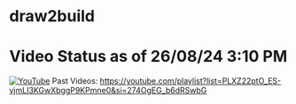 # draw2build

# Video Status as of 26/08/24 3:10 PM
[![YouTube](http://i.ytimg.com/vi/xrlUFSyabFg/hqdefault.jpg)](https://youtu.be/xrlUFSyabFg)
Past Videos: https://youtube.com/playlist?list=PLXZ22ptO_ES-vjmLI3KGwXbggP9KPmne0&si=274OgEG_b6dRSwbG
